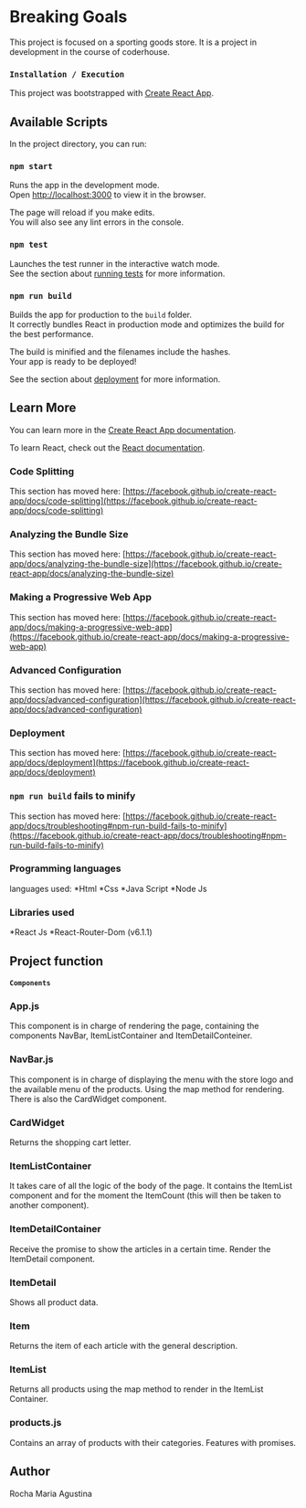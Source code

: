# Breaking Goals

This project is focused on a sporting goods store. It is a project in development in the course of coderhouse.


### `Installation / Execution`
This project was bootstrapped with [Create React App](https://github.com/facebook/create-react-app).

## Available Scripts

In the project directory, you can run:

### `npm start`

Runs the app in the development mode.\
Open [http://localhost:3000](http://localhost:3000) to view it in the browser.

The page will reload if you make edits.\
You will also see any lint errors in the console.

### `npm test`

Launches the test runner in the interactive watch mode.\
See the section about [running tests](https://facebook.github.io/create-react-app/docs/running-tests) for more information.

### `npm run build`

Builds the app for production to the `build` folder.\
It correctly bundles React in production mode and optimizes the build for the best performance.

The build is minified and the filenames include the hashes.\
Your app is ready to be deployed!

See the section about [deployment](https://facebook.github.io/create-react-app/docs/deployment) for more information.


## Learn More

You can learn more in the [Create React App documentation](https://facebook.github.io/create-react-app/docs/getting-started).

To learn React, check out the [React documentation](https://reactjs.org/).

### Code Splitting

This section has moved here: [https://facebook.github.io/create-react-app/docs/code-splitting](https://facebook.github.io/create-react-app/docs/code-splitting)

### Analyzing the Bundle Size

This section has moved here: [https://facebook.github.io/create-react-app/docs/analyzing-the-bundle-size](https://facebook.github.io/create-react-app/docs/analyzing-the-bundle-size)

### Making a Progressive Web App

This section has moved here: [https://facebook.github.io/create-react-app/docs/making-a-progressive-web-app](https://facebook.github.io/create-react-app/docs/making-a-progressive-web-app)

### Advanced Configuration

This section has moved here: [https://facebook.github.io/create-react-app/docs/advanced-configuration](https://facebook.github.io/create-react-app/docs/advanced-configuration)

### Deployment

This section has moved here: [https://facebook.github.io/create-react-app/docs/deployment](https://facebook.github.io/create-react-app/docs/deployment)

### `npm run build` fails to minify

This section has moved here: [https://facebook.github.io/create-react-app/docs/troubleshooting#npm-run-build-fails-to-minify](https://facebook.github.io/create-react-app/docs/troubleshooting#npm-run-build-fails-to-minify)

### Programming languages

languages ​​used:
*Html
*Css
*Java Script
*Node Js

### Libraries used

*React Js
*React-Router-Dom (v6.1.1)

## Project function

#### `Components`

### App.js

This component is in charge of rendering the page, containing the components NavBar, ItemListContainer and ItemDetailConteiner.

### NavBar.js

This component is in charge of displaying the menu with the store logo and the available menu of the products. Using the map method for rendering.
There is also the CardWidget component.

### CardWidget

Returns the shopping cart letter.

### ItemListContainer

It takes care of all the logic of the body of the page.
It contains the ItemList component and for the moment the ItemCount (this will then be taken to another component). 

### ItemDetailContainer

Receive the promise to show the articles in a certain time.
Render the ItemDetail component.

### ItemDetail

Shows all product data.

### Item

Returns the item of each article with the general description.

### ItemList

Returns all products using the map method to render in the ItemList Container.

### products.js

Contains an array of products with their categories.
Features with promises.

## Author

Rocha Maria Agustina